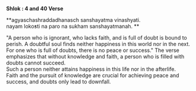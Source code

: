 **Shlok : 4 and 40 Verse**

**agyaschashraddadhanasch sanshayatma vinashyati.     
nayam loko̕sti na paro na sukham sanshayatmanah.     ** 

"A person who is ignorant, who lacks faith, and is full of doubt is bound to perish. A doubtful soul finds neither happiness in this world nor in the next. For one who is full of doubts, there is no peace or success."
The verse emphasizes that without knowledge and faith, a person who is filled with doubts cannot succeed.     
Such a person neither attains happiness in this life nor in the afterlife.    
Faith and the pursuit of knowledge are crucial for achieving peace and success, and doubts only lead to downfall.    
